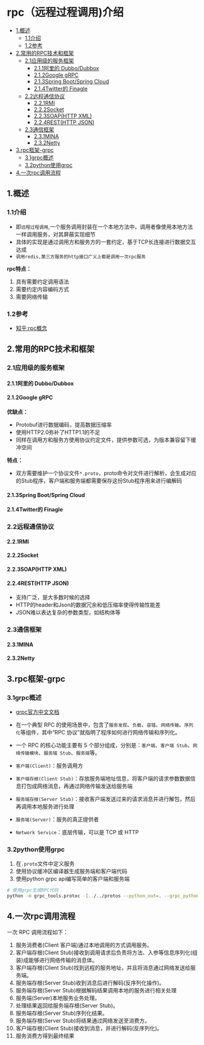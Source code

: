 # rpc（远程过程调用)介绍

<!-- vim-markdown-toc Marked -->

* [1.概述](#1.概述)
    - [1.1介绍](#1.1介绍)
    - [1.2参考](#1.2参考)
* [2.常用的RPC技术和框架](#2.常用的rpc技术和框架)
    - [2.1应用级的服务框架](#2.1应用级的服务框架)
        + [2.1.1阿里的 Dubbo/Dubbox](#2.1.1阿里的-dubbo/dubbox)
        + [2.1.2Google gRPC](#2.1.2google-grpc)
        + [2.1.3Spring Boot/Spring Cloud](#2.1.3spring-boot/spring-cloud)
        + [2.1.4Twitter的 Finagle](#2.1.4twitter的-finagle)
    - [2.2远程通信协议](#2.2远程通信协议)
        + [2.2.1RMI](#2.2.1rmi)
        + [2.2.2Socket](#2.2.2socket)
        + [2.2.3SOAP(HTTP XML)](#2.2.3soap(http-xml))
        + [2.2.4REST(HTTP JSON)](#2.2.4rest(http-json))
    - [2.3通信框架](#2.3通信框架)
        + [2.3.1MINA](#2.3.1mina)
        + [2.3.2Netty](#2.3.2netty)
* [3.rpc框架-grpc](#3.rpc框架-grpc)
    - [3.1grpc概述](#3.1grpc概述)
    - [3.2python使用grpc](#3.2python使用grpc)
* [4.一次rpc调用流程](#4.一次rpc调用流程)

<!-- vim-markdown-toc -->

## 1.概述

### 1.1介绍

- 即`远程过程调用`,一个服务调用封装在一个本地方法中，调用者像使用本地方法一样调用服务，对其屏蔽实现细节
- 具体的实现是通过调用方和服务方的一套约定，基于TCP长连接进行数据交互达成
- `调用redis,第三方服务的http接口广义上都是调用一次rpc服务`

**rpc特点：**

1. 具有需要约定调用语法
2. 需要约定内容编码方式
3. 需要网络传输

### 1.2参考

- [知乎:rpc概念](https://zhuanlan.zhihu.com/p/148139089)

## 2.常用的RPC技术和框架

### 2.1应用级的服务框架

#### 2.1.1阿里的 Dubbo/Dubbox

#### 2.1.2Google gRPC

**优缺点：**

- Protobuf进行数据编码，提高数据压缩率
- 使用HTTP2.0弥补了HTTP1.1的不足
- 同样在调用方和服务方使用协议约定文件，提供参数可选，为版本兼容留下缓冲空间

**特点：**

- 双方需要维护一个协议文件`*.proto`，proto命令对文件进行解析，会生成对应的Stub程序，客户端和服务端都需要保存这份Stub程序用来进行编解码

#### 2.1.3Spring Boot/Spring Cloud

#### 2.1.4Twitter的 Finagle

### 2.2远程通信协议

#### 2.2.1RMI

#### 2.2.2Socket

#### 2.2.3SOAP(HTTP XML)

#### 2.2.4REST(HTTP JSON)

- 支持广泛，是大多数时候的选择
- HTTP的header和Json的数据冗余和低压缩率使得传输性能差
- JSON难以表达复杂的参数类型，如结构体等

### 2.3通信框架

#### 2.3.1MINA

#### 2.3.2Netty

## 3.rpc框架-grpc

### 3.1grpc概述

- [grpc官方中文文档](http://doc.oschina.net/grpc?t=60133)
- 在一个典型 RPC 的使用场景中，包含了`服务发现`、`负载`、`容错`、`网络传输`、`序列化`等组件，其中“RPC 协议”就指明了程序如何进行网络传输和序列化。
- 一个 RPC 的核心功能主要有 5 个部分组成，分别是：`客户端`、`客户端 Stub`、`网络传输模块`、`服务端 Stub`、`服务端`等。

- `客户端(Client)`：服务调用方
- `客户端存根(Client Stub)`：存放服务端地址信息，将客户端的请求参数数据信息打包成网络消息，再通过网络传输发送给服务端
- `服务端存根(Server Stub)`：接收客户端发送过来的请求消息并进行解包，然后再调用本地服务进行处理
- `服务端(Server)`：服务的真正提供者
- `Network Service`：底层传输，可以是 TCP 或 HTTP

### 3.2python使用grpc

1. 在`.proto`文件中定义服务
2. 使用协议缓冲区编译器生成服务端和客户端代码
3. 使用python grpc api编写简单的客户端和服务端

```sh
# 使用grpc生成RPC代码
python -m grpc_tools.protoc -I../../protos --python_out=. --grpc_python_out=. ../../protos/helloworld.proto
```

## 4.一次rpc调用流程

一次 RPC 调用流程如下：

1. 服务消费者(Client 客户端)通过本地调用的方式调用服务。
2. 客户端存根(Client Stub)接收到调用请求后负责将方法、入参等信息序列化(组装)成能够进行网络传输的消息体。
3. 客户端存根(Client Stub)找到远程的服务地址，并且将消息通过网络发送给服务端。
4. 服务端存根(Server Stub)收到消息后进行解码(反序列化操作)。
5. 服务端存根(Server Stub)根据解码结果调用本地的服务进行相关处理
6. 服务端(Server)本地服务业务处理。
7. 处理结果返回给服务端存根(Server Stub)。
8. 服务端存根(Server Stub)序列化结果。
9. 服务端存根(Server Stub)将结果通过网络发送至消费方。
10. 客户端存根(Client Stub)接收到消息，并进行解码(反序列化)。
11. 服务消费方得到最终结果
